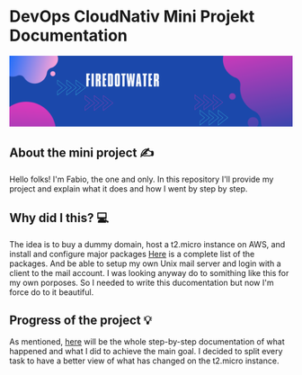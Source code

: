 # DevOps CloudNativ Mini Projekt Documentation

<img src='img/banner.png' alt="banner"></img>

## About the mini project :writing_hand:
Hello folks! I'm Fabio, the one and only. In this repository I'll provide my project and explain what it does and how I went by step by step.

## Why did I this? :computer:
The idea is to buy a dummy domain, host a t2.micro instance on AWS, and install and configure major packages [Here](packages.md) is a complete list of the packages. And be able to setup my own Unix mail server and login with a client to the mail account. I was looking anyway do to somithing like this for my own porposes. So I needed to write this ducomentation but now I'm force do to it beautiful.

## Progress of the project :bulb:
As mentioned, [here](packages.md) will be the whole step-by-step documentation of what happened and what I did to achieve the main goal. I decided to split every task to have a better view of what has changed on the t2.micro instance.